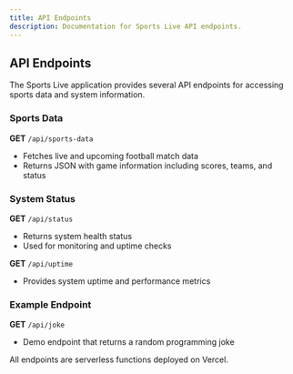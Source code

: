 ```yaml
---
title: API Endpoints
description: Documentation for Sports Live API endpoints.
---
```


## API Endpoints

The Sports Live application provides several API endpoints for accessing sports data and system information.

### Sports Data

**GET** `/api/sports-data`
- Fetches live and upcoming football match data
- Returns JSON with game information including scores, teams, and status

### System Status

**GET** `/api/status`
- Returns system health status
- Used for monitoring and uptime checks

**GET** `/api/uptime`
- Provides system uptime and performance metrics

### Example Endpoint

**GET** `/api/joke`
- Demo endpoint that returns a random programming joke

All endpoints are serverless functions deployed on Vercel.
